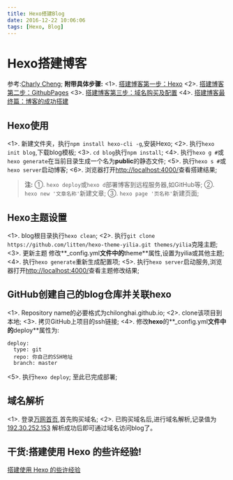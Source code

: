 ```yaml
---
title: Hexo搭建Blog
date: 2016-12-22 10:06:06
tags: [Hexo, Blog]
---
```


# Hexo搭建博客
<!-- more -->
参考:[Charly Cheng](http://www.charlycheng.xyz/);
**附带具体步骤:**
<1>. [搭建博客第一步：Hexo](http://www.charlycheng.xyz/2016/12/03/hello-world/)
<2>. [搭建博客第二步：GithubPages](http://www.charlycheng.xyz/2016/12/05/%E6%90%AD%E5%BB%BA%E4%B8%AA%E4%BA%BA%E5%8D%9A%E5%AE%A2%E7%AC%AC%E4%B8%80%E6%AD%A5%EF%BC%9AGithubPages/)
<3>. [搭建博客第三步：域名购买及配置](http://www.charlycheng.xyz/2016/12/05/%E6%90%AD%E5%BB%BA%E5%8D%9A%E5%AE%A2%E7%AC%AC%E4%B8%89%E6%AD%A5%EF%BC%9A%E5%9F%9F%E5%90%8D%E8%B4%AD%E4%B9%B0%E5%8F%8A%E9%85%8D%E7%BD%AE/)
<4>. [搭建博客最终篇：博客的成功搭建](http://www.charlycheng.xyz/2016/12/05/%E6%90%AD%E5%BB%BA%E5%8D%9A%E5%AE%A2%E6%9C%80%E7%BB%88%E7%AF%87%EF%BC%9A%E5%8D%9A%E5%AE%A2%E7%9A%84%E6%88%90%E5%8A%9F%E6%90%AD%E5%BB%BA/)
## Hexo使用
<1>. 新建文件夹，执行`npm install hexo-cli -g`,安装Hexo;
<2>. 执行`hexo init blog`,下载blog模板;
<3>. `cd blog`执行`npm install`;
<4>. 执行`hexo g #`或`hexo generate`在当前目录生成一个名为**public**的静态文件;
<5>. 执行`hexo s #`或`hexo server`启动博客;
<6>. 浏览器打开[http://localhost:4000/](http://localhost:4000)查看搭建结果;
> **注:**
> ①. `hexo deploy`或`hexo d`部署博客到远程服务器,如GitHub等;
> ②. `hexo new '文章名称'`新建文章;
> ③. `hexo page '页名称'`新建页面;

## Hexo主题设置
<1>. blog根目录执行`hexo clean`;
<2>. 执行`git clone https://github.com/litten/hexo-theme-yilia.git themes/yilia`克隆主题;
<3>. 更新主题
修改**_config.yml**文件中的**theme**属性,设置为yilia或其他主题;
<4>. 执行`hexo generate`重新生成配置项;
<5>. 执行`hexo server`启动服务,浏览器打开[http://localhost:4000/](http://localhost:4000)查看主题修改结果;

## GitHub创建自己的blog仓库并关联hexo
<1>. Repository name的必要格式为chilonghai.github.io;
<2>. clone该项目到本地;
<3>. 拷贝GitHub上项目的ssh链接;
<4>. 修改**hexo**的**_config.yml**文件中的**deploy**属性为:

```
deploy:
  type: git
  repo: 你自己的SSH地址
  branch: master
```
<5>. 执行`hexo deploy`;
至此已完成部署;

## 域名解析
<1>. 登录[万网首页](https://wanwang.aliyun.com/),首先购买域名;
<2>. 已购买域名后,进行域名解析,记录值为[192.30.252.153](192.30.252.153)
解析成功后即可通过域名访问blog了。

## 干货:搭建使用 Hexo 的些许经验!
[搭建使用 Hexo 的些许经验](http://www.jianshu.com/p/728041d6e741)
